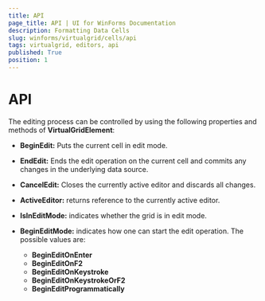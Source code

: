 ```yaml
---
title: API
page_title: API | UI for WinForms Documentation
description: Formatting Data Cells
slug: winforms/virtualgrid/cells/api
tags: virtualgrid, editors, api
published: True
position: 1
---
```


# API

The editing process can be controlled by using the following properties and methods of __VirtualGridElement__:

* __BeginEdit:__ Puts the current cell in edit mode.

* __EndEdit:__ Ends the edit operation on the current cell and commits any changes in the underlying data source.

* __CancelEdit:__ Closes the currently active editor and discards all changes.

* __ActiveEditor:__ returns reference to the currently active editor. 

* __IsInEditMode:__ indicates whether the grid is in edit mode.

* __BeginEditMode:__ indicates how one can start the edit operation. The possible values are:
    - __BeginEditOnEnter__
    - __BeginEditOnF2__
    - __BeginEditOnKeystroke__
    - __BeginEditOnKeystrokeOrF2__
    - __BeginEditProgrammatically__
